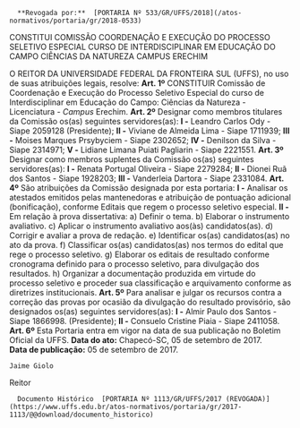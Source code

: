       **Revogada por:**  [PORTARIA Nº 533/GR/UFFS/2018](/atos-normativos/portaria/gr/2018-0533) 

   CONSTITUI COMISSÃO COORDENAÇÃO E EXECUÇÃO DO PROCESSO SELETIVO ESPECIAL CURSO DE INTERDISCIPLINAR EM EDUCAÇÃO DO CAMPO CIÊNCIAS DA NATUREZA CAMPUS ERECHIM  

 O REITOR DA UNIVERSIDADE FEDERAL DA FRONTEIRA SUL (UFFS), no uso de suas atribuições legais, resolve:   **Art. 1º** CONSTITUIR Comissão de Coordenação e Execução do Processo Seletivo Especial do curso de Interdisciplinar em Educação do Campo: Ciências da Natureza - Licenciatura - *Campus* Erechim.   **Art. 2º** Designar como membros titulares da Comissão os(as) seguintes servidores(as): **I -** Leandro Carlos Ody - Siape 2059128 (Presidente); **II -** Viviane de Almeida Lima - Siape 1711939; **III -** Moises Marques Prsybyciem - Siape 2302652; **IV -** Denilson da Silva - Siape 2314971; **V -** Lidiane Limana Puiati Pagliarin - Siape 2221551.   **Art. 3º** Designar como membros suplentes da Comissão os(as) seguintes servidores(as): **I -** Renata Portugal Oliveira - Siape 2279284; **II -** Dionei Ruã dos Santos - Siape 1928203; **III -** Vanderleia Dartora - Siape 2331084.   **Art. 4º** São atribuições da Comissão designada por esta portaria: **I -** Analisar os atestados emitidos pelas mantenedoras e atribuição de pontuação adicional (bonificação), conforme Editais que regem o processo seletivo especial. **II -** Em relação à prova dissertativa: a) Definir o tema. b) Elaborar o instrumento avaliativo. c) Aplicar o instrumento avaliativo aos(às) candidatos(as). d) Corrigir e avaliar a prova de redação. e) Identificar os(as) candidatos(as) no ato da prova. f) Classificar os(as) candidatos(as) nos termos do edital que rege o processo seletivo. g) Elaborar os editais de resultado conforme cronograma definido para o processo seletivo, para divulgação dos resultados. h) Organizar a documentação produzida em virtude do processo seletivo e proceder sua classificação e arquivamento conforme as diretrizes institucionais.   **Art. 5º** Para analisar e julgar os recursos contra a correção das provas por ocasião da divulgação do resultado provisório, são designados os(as) seguintes servidores(as): **I -** Almir Paulo dos Santos - Siape 1866998. (Presidente); **II -** Consuelo Cristine Piaia - Siape 2411058.   **Art. 6º** Esta Portaria entra em vigor na data de sua publicação no Boletim Oficial da UFFS.      **Data do ato:** Chapecó-SC, 05 de setembro de 2017.   
 **Data de publicação:**  05 de setembro de 2017. 

    Jaime Giolo   
 Reitor 

      Documento Histórico  [PORTARIA Nº 1113/GR/UFFS/2017 (REVOGADA)](https://www.uffs.edu.br/atos-normativos/portaria/gr/2017-1113/@@download/documento_historico)     
      